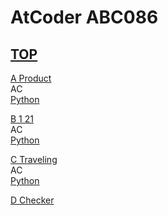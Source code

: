 # AtCoder ABC086  

## [TOP](https://atcoder.jp/contests/abc086)  

[A Product](https://atcoder.jp/contests/abc086/tasks/abc086_a)   
AC  
[Python](https://atcoder.jp/contests/abc086/submissions/15390996)  

[B 1 21](https://atcoder.jp/contests/abc086/tasks/abc086_b)   
AC  
[Python](https://atcoder.jp/contests/abc086/submissions/15557549)  

[C Traveling](https://atcoder.jp/contests/abc086/tasks/arc089_a)   
AC  
[Python](https://atcoder.jp/contests/abc086/submissions/15853449)  

[D Checker](https://atcoder.jp/contests/abc086/tasks/arc089_b)   
[](https://atcoder.jp/contests/abc086/submissions/)  

